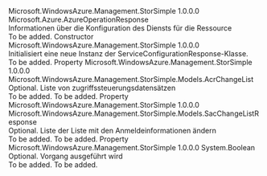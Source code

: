 <Type Name="ServiceConfigurationResponse" FullName="Microsoft.WindowsAzure.Management.StorSimple.Models.ServiceConfigurationResponse">
  <TypeSignature Language="C#" Value="public class ServiceConfigurationResponse : Microsoft.Azure.AzureOperationResponse" />
  <TypeSignature Language="ILAsm" Value=".class public auto ansi beforefieldinit ServiceConfigurationResponse extends Microsoft.Azure.AzureOperationResponse" />
  <TypeSignature Language="DocId" Value="T:Microsoft.WindowsAzure.Management.StorSimple.Models.ServiceConfigurationResponse" />
  <TypeSignature Language="VB.NET" Value="Public Class ServiceConfigurationResponse&#xA;Inherits AzureOperationResponse" />
  <TypeSignature Language="F#" Value="type ServiceConfigurationResponse = class&#xA;    inherit AzureOperationResponse" />
  <AssemblyInfo>
    <AssemblyName>Microsoft.WindowsAzure.Management.StorSimple</AssemblyName>
    <AssemblyVersion>1.0.0.0</AssemblyVersion>
  </AssemblyInfo>
  <Base>
    <BaseTypeName>Microsoft.Azure.AzureOperationResponse</BaseTypeName>
  </Base>
  <Interfaces />
  <Docs>
    <summary>
            Informationen über die Konfiguration des Diensts für die Ressource
            </summary>
    <remarks>To be added.</remarks>
  </Docs>
  <Members>
    <Member MemberName=".ctor">
      <MemberSignature Language="C#" Value="public ServiceConfigurationResponse ();" />
      <MemberSignature Language="ILAsm" Value=".method public hidebysig specialname rtspecialname instance void .ctor() cil managed" />
      <MemberSignature Language="DocId" Value="M:Microsoft.WindowsAzure.Management.StorSimple.Models.ServiceConfigurationResponse.#ctor" />
      <MemberSignature Language="VB.NET" Value="Public Sub New ()" />
      <MemberType>Constructor</MemberType>
      <AssemblyInfo>
        <AssemblyName>Microsoft.WindowsAzure.Management.StorSimple</AssemblyName>
        <AssemblyVersion>1.0.0.0</AssemblyVersion>
      </AssemblyInfo>
      <Parameters />
      <Docs>
        <summary>
            Initialisiert eine neue Instanz der ServiceConfigurationResponse-Klasse.
            </summary>
        <remarks>To be added.</remarks>
      </Docs>
    </Member>
    <Member MemberName="AcrChangeList">
      <MemberSignature Language="C#" Value="public Microsoft.WindowsAzure.Management.StorSimple.Models.AcrChangeList AcrChangeList { get; set; }" />
      <MemberSignature Language="ILAsm" Value=".property instance class Microsoft.WindowsAzure.Management.StorSimple.Models.AcrChangeList AcrChangeList" />
      <MemberSignature Language="DocId" Value="P:Microsoft.WindowsAzure.Management.StorSimple.Models.ServiceConfigurationResponse.AcrChangeList" />
      <MemberSignature Language="VB.NET" Value="Public Property AcrChangeList As AcrChangeList" />
      <MemberSignature Language="F#" Value="member this.AcrChangeList : Microsoft.WindowsAzure.Management.StorSimple.Models.AcrChangeList with get, set" Usage="Microsoft.WindowsAzure.Management.StorSimple.Models.ServiceConfigurationResponse.AcrChangeList" />
      <MemberType>Property</MemberType>
      <AssemblyInfo>
        <AssemblyName>Microsoft.WindowsAzure.Management.StorSimple</AssemblyName>
        <AssemblyVersion>1.0.0.0</AssemblyVersion>
      </AssemblyInfo>
      <ReturnValue>
        <ReturnType>Microsoft.WindowsAzure.Management.StorSimple.Models.AcrChangeList</ReturnType>
      </ReturnValue>
      <Docs>
        <summary>
            Optional. Liste von zugriffssteuerungsdatensätzen
            </summary>
        <value>To be added.</value>
        <remarks>To be added.</remarks>
      </Docs>
    </Member>
    <Member MemberName="CredentialChangeList">
      <MemberSignature Language="C#" Value="public Microsoft.WindowsAzure.Management.StorSimple.Models.SacChangeListResponse CredentialChangeList { get; set; }" />
      <MemberSignature Language="ILAsm" Value=".property instance class Microsoft.WindowsAzure.Management.StorSimple.Models.SacChangeListResponse CredentialChangeList" />
      <MemberSignature Language="DocId" Value="P:Microsoft.WindowsAzure.Management.StorSimple.Models.ServiceConfigurationResponse.CredentialChangeList" />
      <MemberSignature Language="VB.NET" Value="Public Property CredentialChangeList As SacChangeListResponse" />
      <MemberSignature Language="F#" Value="member this.CredentialChangeList : Microsoft.WindowsAzure.Management.StorSimple.Models.SacChangeListResponse with get, set" Usage="Microsoft.WindowsAzure.Management.StorSimple.Models.ServiceConfigurationResponse.CredentialChangeList" />
      <MemberType>Property</MemberType>
      <AssemblyInfo>
        <AssemblyName>Microsoft.WindowsAzure.Management.StorSimple</AssemblyName>
        <AssemblyVersion>1.0.0.0</AssemblyVersion>
      </AssemblyInfo>
      <ReturnValue>
        <ReturnType>Microsoft.WindowsAzure.Management.StorSimple.Models.SacChangeListResponse</ReturnType>
      </ReturnValue>
      <Docs>
        <summary>
            Optional. Liste der Liste mit den Anmeldeinformationen ändern
            </summary>
        <value>To be added.</value>
        <remarks>To be added.</remarks>
      </Docs>
    </Member>
    <Member MemberName="OperationInProgress">
      <MemberSignature Language="C#" Value="public bool OperationInProgress { get; set; }" />
      <MemberSignature Language="ILAsm" Value=".property instance bool OperationInProgress" />
      <MemberSignature Language="DocId" Value="P:Microsoft.WindowsAzure.Management.StorSimple.Models.ServiceConfigurationResponse.OperationInProgress" />
      <MemberSignature Language="VB.NET" Value="Public Property OperationInProgress As Boolean" />
      <MemberSignature Language="F#" Value="member this.OperationInProgress : bool with get, set" Usage="Microsoft.WindowsAzure.Management.StorSimple.Models.ServiceConfigurationResponse.OperationInProgress" />
      <MemberType>Property</MemberType>
      <AssemblyInfo>
        <AssemblyName>Microsoft.WindowsAzure.Management.StorSimple</AssemblyName>
        <AssemblyVersion>1.0.0.0</AssemblyVersion>
      </AssemblyInfo>
      <ReturnValue>
        <ReturnType>System.Boolean</ReturnType>
      </ReturnValue>
      <Docs>
        <summary>
            Optional. Vorgang ausgeführt wird
            </summary>
        <value>To be added.</value>
        <remarks>To be added.</remarks>
      </Docs>
    </Member>
  </Members>
</Type>